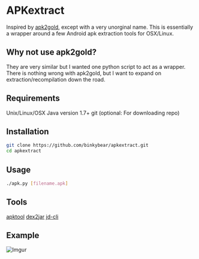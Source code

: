 # APKextract

Inspired by [apk2gold](https://github.com/lxdvs/apk2gold), except with a very unorginal name. This is essentially a wrapper around a few Android apk extraction tools for OSX/Linux.

## Why not use apk2gold?

They are very similar but I wanted one python script to act as a wrapper.  There is nothing wrong with apk2gold, but I want to expand on extraction/recompilation down the road.

## Requirements

Unix/Linux/OSX
Java version 1.7+
git (optional: For downloading repo)

## Installation

```bash
git clone https://github.com/binkybear/apkextract.git
cd apkextract
```

## Usage
```bash
./apk.py [filename.apk]
```
## Tools

[apktool](https://github.com/iBotPeaches/Apktool)
[dex2jar](https://github.com/pxb1988/dex2jar)
[jd-cli](https://github.com/kwart/jd-cmd)

## Example

![Imgur](http://i.imgur.com/WwswXLV.gif)

